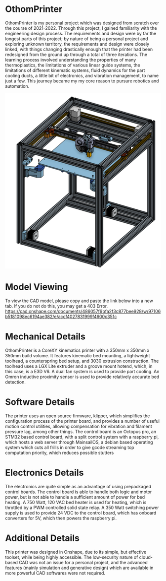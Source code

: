 # OthomPrinter
OthomPrinter is my personal project which was designed from scratch over the course of 2021-2022. Through this project, I gained familiarity with the engineering design process. The requirements and design were by
far the longest parts of this project; by nature of being a personal project and exploring unknown territory, the requirements and design were closely linked, with things changing drastically enough that the 
printer had been redesigned from the ground up through a total of three iterations. The learning process involved understanding the properties of many thermoplastics, the limitations of various linear guide 
systems, the limitations of different kinematic systems, fluid dynamics for the part cooling ducts, a little bit of electronics, and vibration management, to name just a few. This journey became my  my core
reason to pursure robotics and automation.

![Assembly Screenshot](Images/AssemblyScreenshot.png)


# Model Viewing
To view the CAD model, please copy and paste the link below into a new tab. If you do not do this, you may get a 403 Error.
https://cad.onshape.com/documents/486057f9bfa2f3c877bee928/w/97106b5181098ec6194ae382/e/accf4027831999f4600c351c

# Mechanical Details
OthomPrinter is a CoreXY kinematics printer with a 350mm x 350mm x 350mm build volume. It features kinematic bed mounting, a lightweight toolhead, a counterspring bed setup, and 3030 extrusion construction. The 
toolhead uses a LGX Lite extruder and a groove mount hotend, which, in this case, is a E3D V6. A dual fan system is used to provide part cooling. An Omron inductive proximity sensor is used to provide relatively 
accurate bed detection.

# Software Details
The printer uses an open source firmware, klipper, which simplifies the configuration process of the printer board, and provides a number of useful motion control utilities, allowing compensation for vibration and
filament pressure lag, among other things. The control board is an Octopus pro, an STM32 based control board, with a split control system with a raspberry pi, which hosts a web server through MainsailOS, a debian
based operating system which cuts all frills in order to give gcode streaming top computation priority, which reduces possible stutters

# Electronics Details
The electronics are quite simple as an advantage of using prepackaged control boards. The control board is able to handle both logic and motor power, but is not able to handle a sufficient amount of power for bed 
heating. A 750 Watt, 120 VAC bed heater is used for heating, which is throttled by a PWM controlled solid state relay. A 350 Watt switching power supply is used to provide 24 VDC to the control board, which has
onboard converters for 5V, which then powers the raspberry pi.

# Additional Details
This printer was designed in Onshape, due to its simple, but effective toolset, while being highly accessible. The low-security nature of cloud-based CAD was not an issue for a personal project, and the advanced 
features (mainly simulation and generative design) which are available in more powerful CAD softwares were not required.

